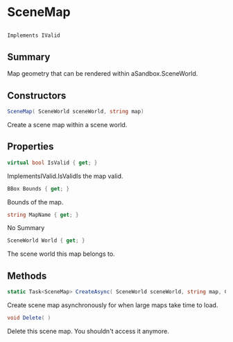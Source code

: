 # SceneMap

## 
```c#
Implements IValid
```

## Summary

Map geometry that can be rendered within aSandbox.SceneWorld.
## Constructors

```c#
SceneMap( SceneWorld sceneWorld, string map) 
```
Create a scene map within a scene world.
## Properties

```c#
virtual bool IsValid { get; } 
```
ImplementsIValid.IsValidIs the map valid.
```c#
BBox Bounds { get; } 
```
Bounds of the map.
```c#
string MapName { get; } 
```
No Summary
```c#
SceneWorld World { get; } 
```
The scene world this map belongs to.
## Methods

```c#
static Task<SceneMap> CreateAsync( SceneWorld sceneWorld, string map, CancellationToken cancelToken = null) 
```
Create scene map asynchronously for when large maps take time to load.
```c#
void Delete( ) 
```
Delete this scene map. You shouldn't access it anymore.
